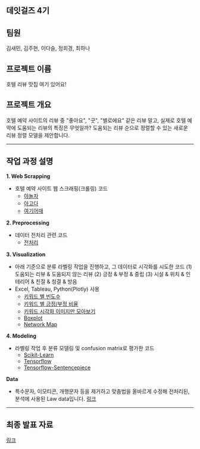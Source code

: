 ## 데잇걸즈 4기

## 팀원
김새민, 김주현, 이다슬, 정희경, 최하나

## 프로젝트 이름  
호텔 리뷰 맛집 여기 있어요!

## 프로젝트 개요
호텔 예약 사이트의 리뷰 중 "좋아요", "굿", "별로에요" 같은 리뷰 말고, 실제로 호텔 예약에 도움되는 리뷰의 특징은 무엇일까? 
도움되는 리뷰 순으로 정렬할 수 있는 새로운 리뷰 정렬 모델을 제안합니다.

***

## 작업 과정 설명
**1. Web Scrapping**
- 호텔 예약 사이트 웹 스크래핑(크롤링) 코드
  - [야놀자](1_crawling_yanolja.html)
  - [아고다](1_crawling_agoda.html)
  - [여기어때](1_crawling_goodchoice.html)
  
**2. Preprocessing**
- 데이터 전처리 관련 코드
  - [전처리](2_preprocessing.html)
 
**3. Visualization**
- 아래 기준으로 분류 라벨링 작업을 진행하고, 그 데이터로 시각화를 시도한 코드
  (1) 도움되는 리뷰 & 도움되지 않는 리뷰 (2) 긍정 & 부정 & 중립 (3) 시설 & 위치 & 인테리어 & 친절 & 청결 & 방음
- Excel, Tableau, Python(Plotly) 사용
  - [키워드 별 빈도수](3_visualization_keyword_frequency.html)
  - [키워드 별 긍정/부정 비율](3_visualization_keyword_attitude.html)   
  - [키워드 시각화 이미지만 모아보기](3_visualization_img_only.html)
  - [Boxplot](3_visualization_boxplot.html)
  - [Network Map](3_visualization_network_map.html)


**4. Modeling**
- 라벨링 작업 후 분류 모델링 및 confusion matrix로 평가한 코드 
  - [Scikit-Learn](4_modeling_scikit-learn_logistic_regression.html)
  - [Tensorflow](4_modeling_tensorflow_sequential.html)
  - [Tensorflow-Sentencepiece](4_modeling_tensorflow_sentencepiece.html)
  
**Data**
- 특수문자, 이모티콘, 개행문자 등을 제거하고 맞춤법을 올바르게 수정해 전처리된, 분석에 사용된 Law data입니다. [링크](https://github.com/dataitgirls4/team_4/tree/main/data)

***

## 최종 발표 자료
[링크](https://bit.ly/newgoldhotel)
